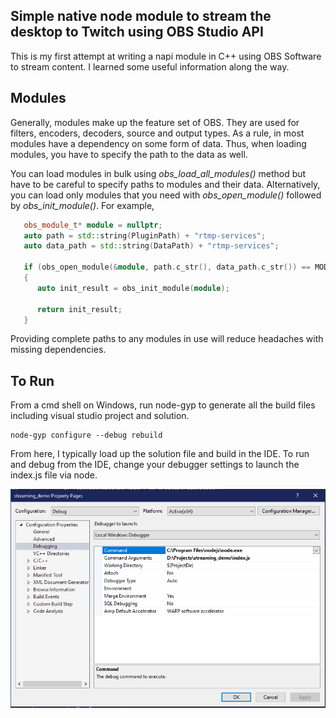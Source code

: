 ## Simple native node module to stream the desktop to Twitch using OBS Studio API

This is my first attempt at writing a napi module in C++ using OBS Software to stream content.  I learned some useful information along the way.

## Modules

Generally, modules make up the feature set of OBS.  They are used for filters, encoders, decoders, source and output types.  As a rule, in most modules have a dependency on some form of data.  Thus, when loading modules, you have to specify the path to the data as well.  

You can load modules in bulk using _obs_load_all_modules()_ method but have to be careful to specify paths to modules and their data.  Alternatively, you can load only modules that you need with _obs_open_module()_ followed by _obs_init_module()_.  For example,

```C++
   obs_module_t* module = nullptr;
   auto path = std::string(PluginPath) + "rtmp-services";
   auto data_path = std::string(DataPath) + "rtmp-services";

   if (obs_open_module(&module, path.c_str(), data_path.c_str()) == MODULE_SUCCESS)
   {
      auto init_result = obs_init_module(module);

      return init_result;
   }
```

Providing complete paths to any modules in use will reduce headaches with missing dependencies.

## To Run

From a cmd shell on Windows, run node-gyp to generate all the build files including visual studio project and solution.

```
node-gyp configure --debug rebuild
```

From here, I typically load up the solution file and build in the IDE.  To run and debug from the IDE, change your debugger settings to launch the index.js file via node.

![Debug](https://github.com/wsalivar/streaming_demo/blob/master/Debug.PNG)
